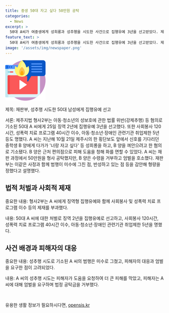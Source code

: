 ```yaml
---
title: 중생 50대 자고 싶다 50만원 공탁
categories:
  - News
excerpt: >
  50대 A씨가 여중생에게 성희롱과 성추행을 시도한 사건으로 집행유예 3년을 선고받았다. 제주지법은 2년 징역형과 함께 사회봉사 120시간, 성폭력 치료프로그램 40시간, 취업제한 5년 등의 처분을 내렸다. A씨는 지난해 중학생 B양에 대해 성희롱을 시도하다가 도망가려는 B양을 껴안으려고 한 혐의로 기소됐으며, 피해자의 호소에도 불구하고 형벌을 강화했다.
feature_text: >
  50대 A씨가 여중생에게 성희롱과 성추행을 시도한 사건으로 집행유예 3년을 선고받았다. 제주지법은 2년 징역형과 함께 사회봉사 120시간, 성폭력 치료프로그램 40시간, 취업제한 5년 등의 처분을 내렸다. A씨는 지난해 중학생 B양에 대해 성희롱을 시도하다가 도망가려는 B양을 껴안으려고 한 혐의로 기소됐으며, 피해자의 호소에도 불구하고 형벌을 강화했다.
image: '/assets/img/newspaper.png'
---
```


<p><img src="/assets/img/news.png" alt="rentncar 속보" /></p>

<p>제목: 재판부, 성추행 시도한 50대 남성에게 집행유예 선고</p>

<p>서론: 제주지법 형사2부는 아동·청소년의 성보호에 관한 법률 위반(강제추행) 등 혐의로 기소된 50대 A 씨에게 25일 징역 2년에 집행유예 3년을 선고했다. 또한 사회봉사 120시간, 성폭력 치료 프로그램 40시간 이수, 아동·청소년·장애인 관련기관 취업제한 5년 등도 명했다. A 씨는 지난해 10월 21일 제주시의 한 횡단보도 앞에서 신호를 기다리던 중학생 B 양에게 다가가 '너랑 자고 싶다' 등 성희롱을 하고, B 양을 껴안으려고 한 혐의로 기소됐다. B 양은 근처 편의점으로 피해 도움을 청해 화를 면할 수 있었다. A 씨는 재판 과정에서 50만원을 형사 공탁했지만, B 양은 수령을 거부하고 엄벌을 호소했다. 재판부는 이같은 사정과 함께 범행이 미수에 그친 점, 반성하고 있는 점 등을 감안해 형량을 정했다고 설명했다.</p>

<h2 data-ke-size="size26">법적 처벌과 사회적 제재</h2>

<p>중요한 내용:
형사2부는 A 씨에게 징역형 집행유예와 함께 사회봉사 및 성폭력 치료 프로그램 이수 등의 제재를 부과했다.</p>

<p>내용:
50대 A 씨에 대한 처벌로 징역 2년을 집행유예로 선고하고, 사회봉사 120시간, 성폭력 치료 프로그램 40시간 이수, 아동·청소년·장애인 관련기관 취업제한 5년을 명했다.</p>

<h2 data-ke-size="size26">사건 배경과 피해자의 대응</h2>

<p>중요한 내용:
성추행 시도로 기소된 A 씨의 범행은 미수로 그쳤고, 피해자의 대응과 엄벌을 요구한 점이 고려되었다.</p>

<p>내용:
A 씨의 성추행 시도는 피해자가 도움을 요청하여 더 큰 피해를 막았고, 피해자는 A 씨에 대해 엄벌을 요구하며 법정 공탁금을 거부했다.</p>

<p data-ke-size="size16">&nbsp;</p>
유용한 생활 정보가 필요하시다면, <a href="https://opensis.kr" rel="dofollow">opensis.kr</a>


